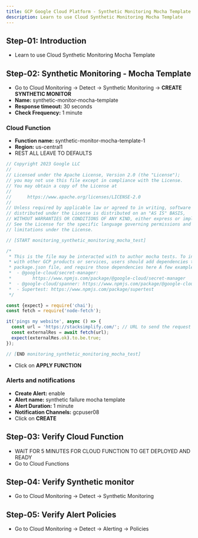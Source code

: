 ```yaml
---
title: GCP Google Cloud Platform - Synthetic Monitoring Mocha Template
description: Learn to use Cloud Synthetic Monitoring Mocha Template
---
```


## Step-01: Introduction
- Learn to use Cloud Synthetic Monitoring Mocha Template


## Step-02: Synthetic Monitoring - Mocha Template
- Go to Cloud Monitoring -> Detect -> Synthetic Monitoring -> **CREATE SYNTHETIC MONITOR**
- **Name:** synthetic-monitor-mocha-template
- **Response timeout:** 30 seconds
- **Check Frequency:** 1 minute
### Cloud Function
- **Function name:** synthetic-monitor-mocha-template-1
- **Region:** us-central1
- REST ALL LEAVE TO DEFAULTS
```js
// Copyright 2023 Google LLC
//
// Licensed under the Apache License, Version 2.0 (the "License");
// you may not use this file except in compliance with the License.
// You may obtain a copy of the License at
//
//      https://www.apache.org/licenses/LICENSE-2.0
//
// Unless required by applicable law or agreed to in writing, software
// distributed under the License is distributed on an "AS IS" BASIS,
// WITHOUT WARRANTIES OR CONDITIONS OF ANY KIND, either express or implied.
// See the License for the specific language governing permissions and
// limitations under the License.

// [START monitoring_synthetic_monitoring_mocha_test]

/*
 * This is the file may be interacted with to author mocha tests. To interact
 * with other GCP products or services, users should add dependencies to the
 * package.json file, and require those dependencies here A few examples:
 *  - @google-cloud/secret-manager:
 *        https://www.npmjs.com/package/@google-cloud/secret-manager
 *  - @google-cloud/spanner: https://www.npmjs.com/package/@google-cloud/spanner
 *  - Supertest: https://www.npmjs.com/package/supertest
 */

const {expect} = require('chai');
const fetch = require('node-fetch');

it('pings my website', async () => {
  const url = 'https://stacksimplify.com/'; // URL to send the request to
  const externalRes = await fetch(url);
  expect(externalRes.ok).to.be.true;
});

// [END monitoring_synthetic_monitoring_mocha_test]

```
- Click on **APPLY FUNCTION**
### Alerts and notifications
- **Create Alert:** enable
- **Alert name:** synthetic failure mocha template
- **Alert Duration:** 1 minute
- **Notification Channels:** gcpuser08
- Click on **CREATE**


## Step-03: Verify Cloud Function
- WAIT FOR 5 MINUTES FOR CLOUD FUNCTION TO GET DEPLOYED AND READY
- Go to Cloud Functions

## Step-04: Verify Synthetic monitor 
- Go to Cloud Monitoring -> Detect -> Synthetic Monitoring

## Step-05: Verify Alert Policies
- Go to Cloud Monitoring -> Detect -> Alerting -> Policies